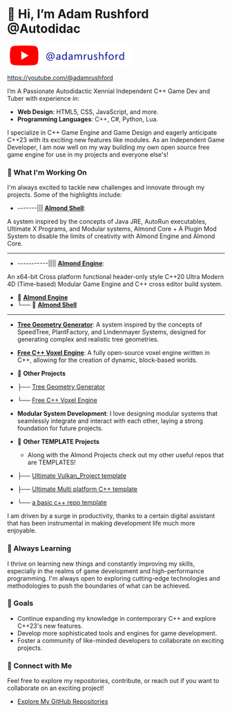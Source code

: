 # 👋 Hi, I’m Adam Rushford @Autodidac

[![Subscribe To My Youtube For Updates!](/images/youtube.png?raw=true)](https://youtube.com/@adamrushford)



https://youtube.com/@adamrushford

I’m A Passionate Autodidactic Xennial Independent C++ Game Dev and Tuber with experience in:

- **Web Design**: HTML5, CSS, JavaScript, and more.
- **Programming Languages**: C++, C#, Python, Lua.

I specialize in C++ Game Engine and Game Design and eagerly anticipate C++23 with its exciting new features like modules. As an Independent Game Developer, I am now well on my way building my own open source free game engine for use in my projects and everyone else's!

### 🚀 What I'm Working On

I'm always excited to tackle new challenges and innovate through my projects. Some of the highlights include:

- -------|||  **[Almond Shell](https://github.com/Autodidac/AlmondShell)**:
                    
A system inspired by the concepts of Java JRE, AutoRun executables, Ultimate X Programs, and Modular systems, Almond Core + A Plugin Mod System to disable the limits of creativity with Almond Engine and Almond Core.
                     

---

- -----------|||| **[Almond Engine](https://github.com/Autodidac/AlmondEngine)**:

 An x64-bit Cross platform functional header-only style C++20 Ultra Modern 4D (Time-based) Modular Game Engine and C++ cross editor build system.


- 📂 **[Almond Engine](https://github.com/Autodidac/AlmondEngine)**
- └── 📂 **[Almond Shell](https://github.com/Autodidac/AlmondShell)** 
----------------

- **[Tree Geometry Generator](https://github.com/Autodidac/WickedTwoOLSystem)**: A system inspired by the concepts of SpeedTree, PlantFactory, and Lindenmayer Systems, designed for generating complex and realistic tree geometries.

- **[Free C++ Voxel Engine](https://github.com/Autodidac/CppVoxelEngine)**: A fully open-source voxel engine written in C++, allowing for the creation of dynamic, block-based worlds.


- 📂 **Other Projects**
- ├── [Tree Geometry Generator](https://github.com/Autodidac/WickedTwoOLSystem)
- └── [Free C++ Voxel Engine](https://github.com/Autodidac/CppVoxelEngine)


- **Modular System Development**: I love designing modular systems that seamlessly integrate and interact with each other, laying a strong foundation for future projects.

- 📂 **Other TEMPLATE Projects**
    - Along with the Almond Projects check out my other useful repos that are TEMPLATES!
- ├── [Ultimate Vulkan_Project template](https://github.com/Autodidac/Cpp20_Ultimate_Vulkan_Project_Template)
- ├── [Ultimate Multi platform C++ template](https://github.com/Autodidac/Cpp20_Ultimate_Project_Template)
- └── [a basic c++ repo template](https://github.com/Autodidac/cpp_repo_template)

I am driven by a surge in productivity, thanks to a certain digital assistant that has been instrumental in making development life much more enjoyable.

### 🌱 Always Learning

I thrive on learning new things and constantly improving my skills, especially in the realms of game development and high-performance programming. I'm always open to exploring cutting-edge technologies and methodologies to push the boundaries of what can be achieved.

### 🎯 Goals

- Continue expanding my knowledge in contemporary C++ and explore C++23's new features.
- Develop more sophisticated tools and engines for game development.
- Foster a community of like-minded developers to collaborate on exciting projects.

### 🔗 Connect with Me

Feel free to explore my repositories, contribute, or reach out if you want to collaborate on an exciting project!

- [Explore My GitHub Repositories](https://github.com/Autodidac?tab=repositories)

<!---
Autodidac/Autodidac is a ✨ special ✨ repository because its `README.md` (this file) appears on your GitHub profile.
You can click the Preview link to take a look at your changes.
--->
